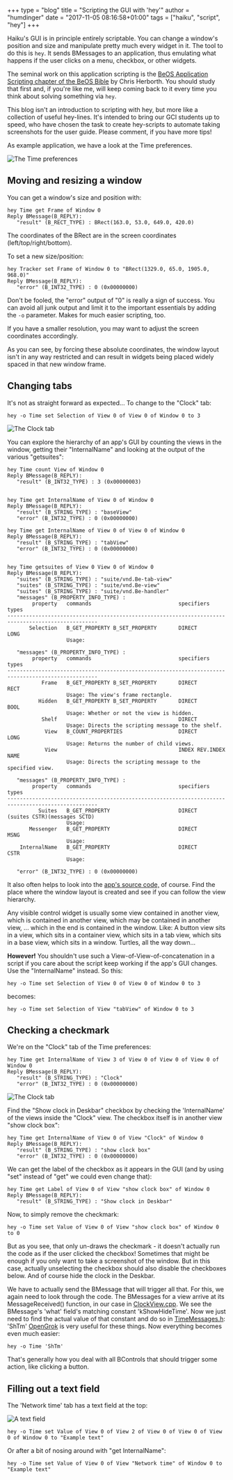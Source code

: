 +++
type = "blog"
title = "Scripting the GUI with 'hey'"
author = "humdinger"
date = "2017-11-05 08:16:58+01:00"
tags = ["haiku", "script", "hey"]
+++

Haiku's GUI is in principle entirely scriptable. You can change a window's position and size and manipulate pretty much every widget in it.
The tool to do this is `hey`. It sends BMessages to an application, thus emulating what happens if the user clicks on a menu, checkbox, or other widgets.

The seminal work on this application scripting is the [BeOS Application Scripting chapter of the BeOS Bible](http://www.birdhouse.org/beos/bible/bos/BeOS.scripting.PDF) by Chris Herborth. You should study that first and, if you're like me, will keep coming back to it every time you think about solving something via `hey`.

This blog isn't an introduction to scripting with hey, but more like a collection of useful hey-lines. It's intended to bring our GCI students up to speed, who have chosen the task to create hey-scripts to automate taking screenshots for the user guide.
Please comment, if you have more tips!

As example application, we have a look at the Time preferences.

![The Time preferences](/files/blog/humdinger/time_prefs.png)

Moving and resizing a window
------------------------

You can get a window's size and position with:

    hey Time get Frame of Window 0
    Reply BMessage(B_REPLY):
       "result" (B_RECT_TYPE) : BRect(163.0, 53.0, 649.0, 420.0)

The coordinates of the BRect are in the screen coordinates (left/top/right/bottom).

To set a new size/position:

    hey Tracker set Frame of Window 0 to "BRect(1329.0, 65.0, 1905.0, 968.0)"
    Reply BMessage(B_REPLY):
       "error" (B_INT32_TYPE) : 0 (0x00000000)

Don't be fooled, the "error" output of "0" is really a sign of success. You can avoid all junk output and limit it to the important essentials by adding the `-o` parameter. Makes for much easier scripting, too.

If you have a smaller resolution, you may want to adjust the screen coordinates accordingly.

As you can see, by forcing these absolute coordinates, the window layout isn't in any way restricted and can result in widgets being placed widely spaced in that new window frame.

Changing tabs
-------------

It's not as straight forward as expected... To change to the "Clock" tab:

    hey -o Time set Selection of View 0 of View 0 of Window 0 to 3

![The Clock tab](/files/blog/humdinger/time_clock.png)

You can explore the hierarchy of an app's GUI by counting the views in the window, getting their "InternalName" and looking at the output of the various "getsuites":

    hey Time count View of Window 0
    Reply BMessage(B_REPLY):
       "result" (B_INT32_TYPE) : 3 (0x00000003)


    hey Time get InternalName of View 0 of Window 0
    Reply BMessage(B_REPLY):
       "result" (B_STRING_TYPE) : "baseView"
       "error" (B_INT32_TYPE) : 0 (0x00000000)

    hey Time get InternalName of View 0 of View 0 of Window 0
    Reply BMessage(B_REPLY):
       "result" (B_STRING_TYPE) : "tabView"
       "error" (B_INT32_TYPE) : 0 (0x00000000)


    hey Time getsuites of View 0 View 0 of Window 0
    Reply BMessage(B_REPLY):
       "suites" (B_STRING_TYPE) : "suite/vnd.Be-tab-view"
       "suites" (B_STRING_TYPE) : "suite/vnd.Be-view"
       "suites" (B_STRING_TYPE) : "suite/vnd.Be-handler"
       "messages" (B_PROPERTY_INFO_TYPE) : 
            property   commands                            specifiers              types
    ---------------------------------------------------------------------------------------------------
           Selection   B_GET_PROPERTY B_SET_PROPERTY       DIRECT                  LONG 
                       Usage: 
    
       "messages" (B_PROPERTY_INFO_TYPE) : 
            property   commands                            specifiers              types
    ---------------------------------------------------------------------------------------------------
               Frame   B_GET_PROPERTY B_SET_PROPERTY       DIRECT                  RECT 
                       Usage: The view's frame rectangle.
              Hidden   B_GET_PROPERTY B_SET_PROPERTY       DIRECT                  BOOL 
                       Usage: Whether or not the view is hidden.
               Shelf                                       DIRECT                  
                       Usage: Directs the scripting message to the shelf.
                View   B_COUNT_PROPERTIES                  DIRECT                  LONG 
                       Usage: Returns the number of child views.
                View                                       INDEX REV.INDEX NAME    
                       Usage: Directs the scripting message to the specified view.
    
       "messages" (B_PROPERTY_INFO_TYPE) : 
            property   commands                            specifiers              types
    ---------------------------------------------------------------------------------------------------
              Suites   B_GET_PROPERTY                      DIRECT                  (suites CSTR)(messages SCTD)
                       Usage: 
           Messenger   B_GET_PROPERTY                      DIRECT                  MSNG 
                       Usage: 
        InternalName   B_GET_PROPERTY                      DIRECT                  CSTR 
                       Usage: 
    
       "error" (B_INT32_TYPE) : 0 (0x00000000)


It also often helps to look into the [app's source code,](http://cgit.haiku-os.org/haiku/tree/src/preferences/time/TimeWindow.cpp#n123) of course. Find the place where the window layout is created and see if you can follow the view hierarchy.

Any visible control widget is usually some view contained in another view, which is contained in another view, which may be contained in another view, ... which in the end is contained in the window.
Like: A button view sits in a view, which sits in a container view, which sits in a tab view, which sits in a base view, which sits in a window. Turtles, all the way down...

**However!**
You shouldn't use such a View-of-View-of-concatenation in a script if you care about the script keep working if the app's GUI changes.
Use the "InternalName" instead. So this:

    hey -o Time set Selection of View 0 of View 0 of Window 0 to 3

becomes:

    hey -o Time set Selection of View "tabView" of Window 0 to 3

Checking a checkmark
-----------------

We're on the "Clock" tab of the Time preferences:

    hey Time get InternalName of View 3 of View 0 of View 0 of View 0 of Window 0
    Reply BMessage(B_REPLY):
       "result" (B_STRING_TYPE) : "Clock"
       "error" (B_INT32_TYPE) : 0 (0x00000000)

![The Clock tab](/files/blog/humdinger/time_clock.png)

Find the "Show clock in Deskbar" checkbox by checking the 'InternalName' of the views inside the "Clock" view. The checkbox itself is in another view "show clock box":

    hey Time get InternalName of View 0 of View "Clock" of Window 0
    Reply BMessage(B_REPLY):
       "result" (B_STRING_TYPE) : "show clock box"
       "error" (B_INT32_TYPE) : 0 (0x00000000)

We can get the label of the checkbox as it appears in the GUI (and by using "set" instead of "get" we could even change that):

	hey Time get Label of View 0 of View "show clock box" of Window 0
    Reply BMessage(B_REPLY):
       "result" (B_STRING_TYPE) : "Show clock in Deskbar"


Now, to simply remove the checkmark:

    hey -o Time set Value of View 0 of View "show clock box" of Window 0 to 0

But as you see, that only un-draws the checkmark - it doesn't actually run the code as if the user clicked the checkbox!
Sometimes that might be enough if you only want to take a screenshot of the window. But in this case, actually unselecting the checkbox should also disable the checkboxes below. And of course hide the clock in the Deskbar.

We have to actually send the BMessage that will trigger all that. For this, we again need to look through the code.
The BMessages for a view arrive at its MessageReceived() function, in our case in [ClockView.cpp](http://cgit.haiku-os.org/haiku/tree/src/preferences/time/ClockView.cpp#n151). We see the BMessage's 'what' field's matching constant 'kShowHideTime'. Now we just need to find the actual value of that constant and do so in [TimeMessages.h](http://xref.plausible.coop/source/xref/haiku/src/preferences/time/TimeMessages.h#53): 'ShTm'
[OpenGrok](http://xref.plausible.coop/source/) is very useful for these things.
Now everything becomes even much easier:

    hey -o Time 'ShTm'

That's generally how you deal with all BControls that should trigger some action, like clicking a button.

Filling out a text field
---------------------

The 'Network time' tab has a text field at the top:

![A text field](/files/blog/humdinger/time_textfield.png)

    hey -o Time set Value of View 0 of View 2 of View 0 of View 0 of View 0 of Window 0 to "Example text"

Or after a bit of nosing around with "get InternalName":

	hey -o Time set Value of View 0 of View "Network time" of Window 0 to "Example text"
